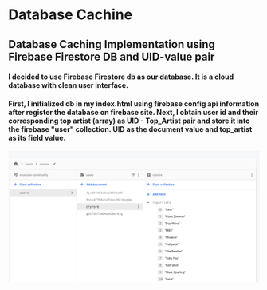 # Database Cachine

## Database Caching Implementation using Firebase Firestore DB and UID-value pair

#### I decided to use Firebase Firestore db as our database. It is a cloud database with clean user interface.

#### First, I initialized db in my index.html using firebase config api information after register the database on firebase site. Next, I obtain user id and their corresponding top artist (array) as UID - Top_Artist pair and store it into the firebase "user" collection. UID as the document value and top_artist as its field value.

![screenshot](database.png)

